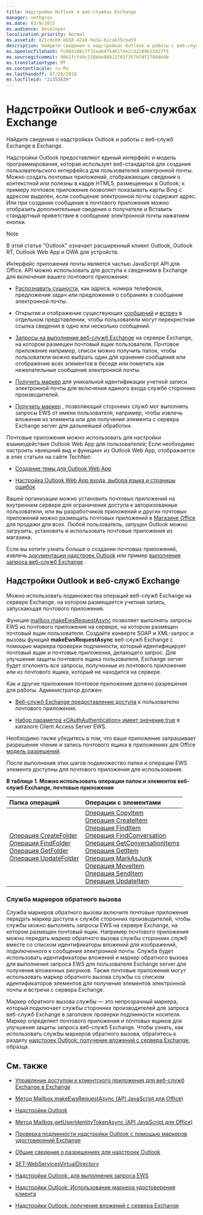 ```yaml
---
title: Надстройки Outlook и веб-службах Exchange
manager: sethgros
ms.date: 03/9/2015
ms.audience: Developer
localization_priority: Normal
ms.assetid: 821c8eb9-bb58-42e8-9a3a-61ca635cba59
description: Найдите сведения о надстройках Outlook и работы с веб-служб Exchange в Exchange.
ms.openlocfilehash: fc004108c7f31ea6475d61f4e2cd2289b13d27f5
ms.sourcegitcommit: 9061fcf40c218ebe88911783f357b7df278846db
ms.translationtype: MT
ms.contentlocale: ru-RU
ms.lasthandoff: 07/28/2018
ms.locfileid: "21353639"
---
```

# <a name="outlook-add-ins-and-ews-in-exchange"></a>Надстройки Outlook и веб-службах Exchange

Найдите сведения о надстройках Outlook и работы с веб-служб Exchange в Exchange.

Надстройки Outlook предоставляют единый интерфейс и модель программирования, которая использует веб-стандартов для создания пользовательского интерфейса для пользователей электронной почты. Можно создать почтовых приложений, отображающих сведения о контекстной или полезны в кадре HTML5, размещенных в Outlook; к примеру почтовое приложение позволяет показывать карты Bing с адресом выделен, если сообщение электронной почты содержит адрес. Или при создании сообщения в почтового приложения можно отобразить дополнительные сведения о получателе и Вставить стандартный приветствие в сообщение электронной почты нажатием кнопки.

> [!NOTE]
> В этой статье "Outlook" означает расширенный клиент Outlook, Outlook RT, Outlook Web App и OWA для устройств.

Интерфейс приложения почты является частью JavaScript API для Office. API можно использовать для доступа к сведениям в Exchange для включения вашего почтового приложения:

- [Распознавать сущности](http://msdn.microsoft.com/library/a6b0904b-afe9-4882-9136-3d8cfd57fcf8%28Office.15%29.aspx), как адреса, номера телефонов, предложения задач или предложения о собраниях в сообщение электронной почты.

- Открытие и отображение существующих [сообщений](http://msdn.microsoft.com/library/d0bca550-70c3-457c-85f8-e19b39e3b892%28Office.15%29.aspx) и [встреч](http://msdn.microsoft.com/library/6cfbc29d-8581-474e-9a8b-510471e4bf8b%28Office.15%29.aspx) в отдельном представлении, чтобы пользователи могут перекрестная ссылка сведения в одно или несколько сообщений.

- [Запросы на выполнение веб-служб Exchange](http://msdn.microsoft.com/library/2ec380e0-4a67-4146-92a6-6a39f65dc6f2%28Office.15%29.aspx) на сервере Exchange, на котором размещен почтовый ящик пользователя. Почтовое приложение например, список можно получить папок, чтобы пользователя можно выбрать один для хранения сообщения или отображение всех элементов в беседе или пометить как нежелательные сообщения электронной почты.

- [Получить маркер](http://msdn.microsoft.com/library/c658518b-6867-41a0-99cf-810303e4c539%28Office.15%29.aspx) для уникальной идентификации учетной записи электронной почты для включения единого входа службе сторонних производителей.

- [Получить маркер](http://msdn.microsoft.com/library/c658518b-6867-41a0-99cf-810303e4c539%28Office.15%29.aspx) , позволяющий сторонних служб мог выполнять запросы EWS от имени пользователя, например, чтобы извлечь вложения из элемента или для получения элемента с сервера Exchange server для дальнейшей обработки.

Почтовые приложения можно использовать для настройки взаимодействия Outlook Web App для пользователей; Если необходимо настроить «внешний вид и функции» из Outlook Web App, отображается в этих статьях на сайте TechNet:

- [Создание темы для Outlook Web App](http://technet.microsoft.com/en-us/library/bb201700%28v=exchg.150%29.aspx)

- [Настройка Outlook Web App входа, выбора языка и страницы ошибок](http://technet.microsoft.com/en-us/library/ee633483%28v=exchg.150%29.aspx)

Вашей организации можно установить почтовых приложений на внутреннем сервере для ограничения доступа к авторизованные пользователи, или вы разработчиков приложений и других почтовых приложений можно размещать почтовых приложений в [Магазине Office](http://office.microsoft.com/store/) для продажи для всех. Любой пользователь, запущен Outlook можно загрузить, установить и использовать почтовые приложения из магазина.

Если вы хотите узнать больше о создании почтовых приложений, извлечь [документации надстроек Outlook](/outlook/add-ins/index.md) или пример [выполнения запроса веб-служб Exchange](http://code.msdn.microsoft.com/exchange/Mail-apps-for-Outlook-Make-770b2528) .

## <a name="ews-and-outlook-add-ins"></a>Надстройки Outlook и веб-служб Exchange

Можно использовать подмножества операций веб-служб Exchange на сервере Exchange, на котором размещается учетная запись, запускающая почтового приложения.

Функция [mailbox.makeEwsRequestAsync](http://msdn.microsoft.com/library/2ec380e0-4a67-4146-92a6-6a39f65dc6f2%28Office.15%29.aspx) позволяет выполнять запросы EWS из почтового приложения на сервере, на котором размещен почтовый ящик пользователя. Создайте конверте SOAP и XML-запрос и вызовы функций **makeEwsRequestAsync** веб-служб Exchange с помощью маркера проверки подлинности, который идентифицирует почтовый ящик и почтовые приложения, делающего запрос. Для улучшения защиты почтового ящика пользователя, Exchange server будет отклонять все запросы, полученные из почтового приложения или из почтового ящика, который не находится на сервере.

Как и другие приложения почтовое приложение должно разрешения для работы. Администратор должен:

- [Веб-служб Exchange предоставление доступа](controlling-client-application-access-to-ews-in-exchange.md) к пользователю почтового приложения.

- [Набор параметра «OAuthAuthentication» имеет значение true](http://technet.microsoft.com/en-us/library/aa997233%28v=exchg.150%29.aspx) в каталоге Client Access Server EWS.

Необходимо также убедитесь в том, что ваше приложение запрашивает разрешение чтение и запись почтового ящика в приложениях для Office [модель разрешений](how-to-set-folder-permissions-for-another-user-by-using-ews-in-exchange.md).

После выполнения этих шагов подмножество папки и операции EWS элемента доступны для почтового приложения для использования.

**В таблице 1. Можно использовать операции папок и элементов веб-служб Exchange, почтовые приложения**

|**Папка операций**|**Операции с элементами**|
|:-----|:-----|
|[Операция CreateFolder](http://msdn.microsoft.com/library/6f6c334c-b190-4e55-8f0a-38f2a018d1b3%28Office.15%29.aspx) <br/> [Операция FindFolder](http://msdn.microsoft.com/library/7a9855aa-06cc-45ba-ad2a-645c15b7d031%28Office.15%29.aspx) <br/> [Операция GetFolder](http://msdn.microsoft.com/library/355bcf93-dc71-4493-b177-622afac5fdb9%28Office.15%29.aspx) <br/> [Операция UpdateFolder](http://msdn.microsoft.com/library/3494c996-b834-4813-b1ca-d99642d8b4e7%28Office.15%29.aspx) <br/> |[Операция CopyItem](http://msdn.microsoft.com/library/bcc68f9e-d511-4c29-bba6-ed535524624a%28Office.15%29.aspx) <br/> [Операция CreateItem](http://msdn.microsoft.com/library/78a52120-f1d0-4ed7-8748-436e554f75b6%28Office.15%29.aspx) <br/> [Операция FindItem](http://msdn.microsoft.com/library/ebad6aae-16e7-44de-ae63-a95b24539729%28Office.15%29.aspx) <br/> [Операция FindConversation](http://msdn.microsoft.com/library/2384908a-c203-45b6-98aa-efd6a4c23aac%28Office.15%29.aspx) <br/> [Операция GetConversationItems](http://msdn.microsoft.com/library/8ae00a99-b37b-4194-829c-fe300db6ab99%28Office.15%29.aspx) <br/> [Операция GetItem](http://msdn.microsoft.com/library/e3590b8b-c2a7-4dad-a014-6360197b68e4%28Office.15%29.aspx) <br/> [Операция MarkAsJunk](http://msdn.microsoft.com/library/1f71f04d-56a9-4fee-a4e7-d1034438329e%28Office.15%29.aspx) <br/> [Операция MoveItem](http://msdn.microsoft.com/library/dcf40fa7-7796-4a5c-bf5b-7a509a18d208%28Office.15%29.aspx) <br/> [Операция SendItem](http://msdn.microsoft.com/library/337b89ef-e1b7-45ed-92f3-8abe4200e4c7%28Office.15%29.aspx) <br/> [Операция UpdateItem](http://msdn.microsoft.com/library/5d027523-e0bc-4da2-b60b-0cb9fc1fdfe4%28Office.15%29.aspx) <br/> |

### <a name="service-callback-tokens"></a>Служба маркеров обратного вызова

Служба маркеров обратного вызова включите почтовые приложения передать маркер доступа к службе сторонних производителей, чтобы службы можно выполнять запросы EWS на сервере Exchange, на котором размещен почтовый ящик. Например почтового приложения можно передать маркер обратного вызова службы сторонних служб вместе со списком идентификаторы вложений для изображений, подключенного к сообщения электронной почты. Служба будет использовать идентификаторы вложений и маркер обратного вызова для выполнения запроса EWS для пользователя Exchange server для получения вложенных рисунков. Также почтовые приложения могут использовать маркер обратного вызова службы со списком идентификаторов элементов для получения элементов электронной почты и встречи с сервера Exchange.

Маркер обратного вызова службы — это непрозрачный маркера, который подключает службы сторонних производителей для запроса веб-служб Exchange в заголовок проверки подлинности носителя. Маркер определяет почтового приложения и почтовых ящиков для улучшения защиты запроса веб-служб Exchange. Чтобы узнать, как использовать службы маркеров обратного вызова, обратитесь к разделу [надстроек Outlook: получение вложений с сервера Exchange,](http://code.msdn.microsoft.com/exchange/Mail-apps-for-Office-Get-38babdc9) образца.

## <a name="see-also"></a>См. также


- [Управление доступом к клиентского приложения для веб-служб Exchange в Exchange](controlling-client-application-access-to-ews-in-exchange.md)

- [Метод Mailbox.makeEwsRequestAsync (API JavaScript для Office)](http://msdn.microsoft.com/library/2ec380e0-4a67-4146-92a6-6a39f65dc6f2%28Office.15%29.aspx)

- [Надстройки Outlook](https://docs.microsoft.com/en-us/outlook/add-ins/)

- [Метод Mailbox.getUserIdentityTokenAsync (API JavaScript для Office)](http://msdn.microsoft.com/library/c658518b-6867-41a0-99cf-810303e4c539%28Office.15%29.aspx)

- [Проверка подлинности надстройки Outlook с помощью маркеров удостоверений Exchange](http://msdn.microsoft.com/library/c0520a1e-d9ba-495a-a99f-6816d7d2a23e%28Office.15%29.aspx)

- [Общие сведения о разрешениях для надстроек Outlook](https://docs.microsoft.com/en-us/outlook/add-ins/understanding-outlook-add-in-permissions)

- [SET-WebServicesVirtualDirectory](http://technet.microsoft.com/en-us/library/aa997233%28v=exchg.150%29.aspx)

- [Надстройки Outlook: для выполнения запроса EWS](http://code.msdn.microsoft.com/office/Mail-apps-for-Outlook-Make-770b2528)

- [Надстройки Outlook: Использование маркера удостоверения клиента](http://code.msdn.microsoft.com/Mail-apps-for-Outlook-Use-b20a66b6)

- [Надстройки Outlook: получение вложений с сервера Exchange](http://code.msdn.microsoft.com/office/Mail-apps-for-Office-Get-38babdc9)
